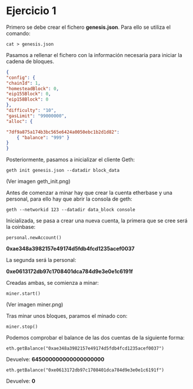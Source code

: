 # Ejercicio 1

Primero se debe crear el fichero **genesis.json**. Para ello se utiliza el comando:
```console
cat > genesis.json
```

Pasamos a rellenar el fichero con la información necesaria para iniciar la cadena de bloques.
```json
{
"config": {
"chainId": 1, 
"homesteadBlock": 0,
"eip155Block": 0,
"eip158Block": 0
},
"difficulty": "10",
"gasLimit": "99000000",
"alloc": {

"7df9a875a174b3bc565e6424a0050ebc1b2d1d82": 
    { "balance": "999" }
}
}
```

Posteriormente, pasamos a inicializar el cliente Geth:
```console
geth init genesis.json --datadir block_data
```
(Ver imagen geth_init.png)

Antes de comenzar a minar hay que crear la cuenta etherbase y una personal, para ello hay que abrir la consola de geth:
```console
geth --networkid 123 --datadir data_block console 
```

Inicializada, se pasa a crear una nueva cuenta, la primera que se cree será la coinbase:
```console
personal.newAccount()
```
**0xae348a3982157e49174d5fdb4fcd1235acef0037**

La segunda será la personal:

**0xe0613172db97c1708401dca784d9e3e0e1c6191f**

Creadas ambas, se comienza a minar:
```console
miner.start()
```
(Ver imagen miner.png)

Tras minar unos bloques, paramos el minado con:
```console
miner.stop()
```

Podemos comprobar el balance de las dos cuentas de la siguiente forma:
```console
eth.getBalance("0xae348a3982157e49174d5fdb4fcd1235acef0037")
```
Devuelve: **645000000000000000000**
```console
eth.getBalance("0xe0613172db97c1708401dca784d9e3e0e1c6191f")
```
Devuelve: **0**

